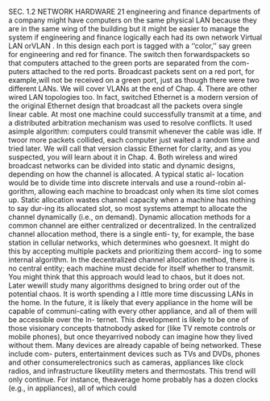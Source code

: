 SEC. 1.2 NETWORK HARDWARE 21
engineering and finance departments of a company might have computers on the
same physical LAN because they are in the same wing of the building but it might
be easier to manage the system if engineering and finance logically each had its
own network Virtual LAN orVLAN . In this design each port is tagged with a
‘‘color,’’ say green for engineering and red for finance. The switch then forwardspackets so that computers attached to the green ports are separated from the com-puters attached to the red ports. Broadcast packets sent on a red port, for example,will not be received on a green port, just as though there were two different
LANs. We will cover VLANs at the end of Chap. 4.
There are other wired LAN topologies too. In fact, switched Ethernet is a
modern version of the original Ethernet design that broadcast all the packets overa single linear cable. At most one machine could successfully transmit at a time,
and a distributed arbitration mechanism was used to resolve conflicts. It used asimple algorithm: computers could transmit whenever the cable was idle. If twoor more packets collided, each computer just waited a random time and tried later.
We will call that version classic Ethernet for clarity, and as you suspected, you
will learn about it in Chap. 4.
Both wireless and wired broadcast networks can be divided into static and
dynamic designs, depending on how the channel is allocated. A typical static al-
location would be to divide time into discrete intervals and use a round-robin al-gorithm, allowing each machine to broadcast only when its time slot comes up.
Static allocation wastes channel capacity when a machine has nothing to say dur-ing its allocated slot, so most systems attempt to allocate the channel dynamically
(i.e., on demand).
Dynamic allocation methods for a common channel are either centralized or
decentralized. In the centralized channel allocation method, there is a single enti-
ty, for example, the base station in cellular networks, which determines who goesnext. It might do this by accepting multiple packets and prioritizing them accord-
ing to some internal algorithm. In the decentralized channel allocation method,
there is no central entity; each machine must decide for itself whether to transmit.
You might think that this approach would lead to chaos, but it does not. Later wewill study many algorithms designed to bring order out of the potential chaos.
It is worth spending a l ittle more time discussing LANs in the home. In the
future, it is likely that every appliance in the home will be capable of communi-cating with every other appliance, and all of them will be accessible over the In-
ternet. This development is likely to be one of those visionary concepts thatnobody asked for (like TV remote controls or mobile phones), but once theyarrived nobody can imagine how they lived without them.
Many devices are already capable of being networked. These include com-
puters, entertainment devices such as TVs and DVDs, phones and other consumerelectronics such as cameras, appliances like clock radios, and infrastructure likeutility meters and thermostats. This trend will only continue. For instance, theaverage home probably has a dozen clocks (e.g., in appliances), all of which could
